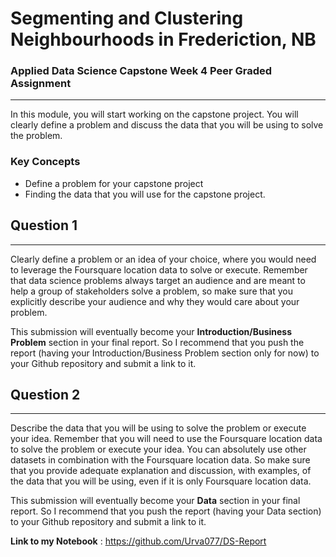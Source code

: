 # Segmenting and Clustering Neighbourhoods in Frederiction, NB

### Applied Data Science Capstone Week 4 Peer Graded Assignment

<hr>

In this module, you will start working on the capstone project. You will clearly define a problem and discuss the data that you will be using to solve the problem.

### Key Concepts

 - Define a problem for your capstone project
 - Finding the data that you will use for the capstone project.

## Question 1

<hr>

Clearly define a problem or an idea of your choice, where you would need to 
leverage the Foursquare location data to solve or execute. Remember that data
science problems always target an audience and are meant to help a group of 
stakeholders solve a problem, so make sure that you explicitly describe your
audience and why they would care about your problem.

This submission will eventually become your **Introduction/Business Problem**
section in your final report. So I recommend that you push the report (having your
Introduction/Business Problem section only for now) to your Github repository and 
submit a link to it.

## Question 2

<hr>

Describe the data that you will be using to solve the problem or execute your idea. Remember that you will need to use the Foursquare location data to solve the problem or execute your idea. You can absolutely use other datasets in combination with the Foursquare location data. So make sure that you provide adequate explanation and discussion, with examples, of the data that you will be using, even if it is only Foursquare location data.

This submission will eventually become your **Data** section in your final report. So I recommend that you push the report (having your Data section) to your Github repository and submit a link to it.

**Link to my Notebook** :
    https://github.com/Urva077/DS-Report


```python

```
